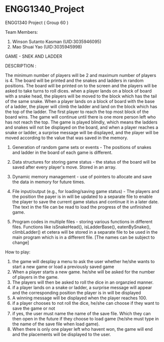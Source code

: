 # ENGG1340_Project
ENGG1340 Project ( Group 60 )


Team Members:
1. Winson Sutanto Kasman (UID:3035946095)
2. Mao Shuai Yao (UID:3035945998)



GAME - SNEK AND LADDER

DESCRIPTION :

The minimum number of players will be 2 and maximum number of players is 4. The board will be printed and the snakes and ladders in random positions. The board will be printed on to the screen and the players will be asked to take turns to roll dices. when a player lands on a block of board with a snake head, the players will be moved to the block which has the tail of the same snake. When a player lands on a block of board with the base of a ladder, the player will climb the ladder and land on the block which has the top of the ladder. The first player to reach the top most block of the board wins. The game will continue until there is one more person left who has not reach the top. The game is played blindly, which means the ladders and snakes will not be displayed on the board, and when a player reaches a snake or ladder, a surprise message will be displayed, and the player will be moved according to the value that was saved in the memory.


1. Generation of random game sets or events - The positions of snakes and ladder in the board of each game is different.

2. Data structures for storing game status - the status of the board will be saved after every player's move. Stored in an array. 

3. Dynamic memory management - use of pointers to allocate and save the data in memory for future times.

4. File input/output (e.g., for loading/saving game status) - The players and the position the payer is in will be updated to a separate file to enable the player to save the current game status and continue it in a later date. The text in the file can be read to load the progress of the unfinished game.

5. Program codes in multiple files - storing various functions in different files. Functions like isSnakeHead(), isLadderBase(), eatenBySnake(), climbLadder() et cetera will be stored in a separate file to be used in the main program which is in a different file. [The names can be subject to change]



How to play:
1. the game will desplay a menu to ask the user whether he/she wants to start a new game or load a previously saved game
2. When a player starts a new game. he/she will be asked for the number of players in the game.
3. The players will then be asked to roll the dice in an organzied manner.
4. if a player lands on a snake or ladder, a surprise message will appear and the corresponding position the player is in will be displayed
5. A winning message will be displayed when the player reaches 100.
6. if a player chooses to not roll the dice, he/she can choose if they want to save the game or not
7. if yes, the user must name the name of the save file. Which they can then open in the future if they choose to load game (he/she must type in the name of the save file when load game).
8. When there is only one player left who havent won, the game will end and the placements will be displayed to the user.
